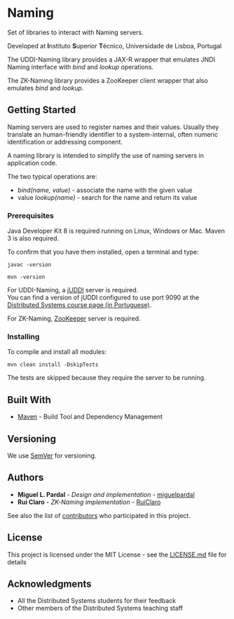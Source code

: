 # Naming 

Set of libraries to interact with Naming servers.

Developed at **I**nstituto **S**uperior **T**écnico, Universidade de Lisboa, Portugal

The UDDI-Naming library provides a JAX-R wrapper that emulates JNDI Naming interface with _bind_ and _lookup_ operations.

The ZK-Naming library provides a ZooKeeper client wrapper that also emulates _bind_ and _lookup_.


## Getting Started

Naming servers are used to register names and their values.
Usually they translate an human-friendly identifier to a system-internal, often numeric identification or addressing component.

A naming library is intended to simplify the use of naming servers in application code.

The two typical operations are:

* _bind(name, value)_ - associate the name with the given value
* value _lookup(name)_ - search for the name and return its value
 

### Prerequisites

Java Developer Kit 8 is required running on Linux, Windows or Mac.
Maven 3 is also required.

To confirm that you have them installed, open a terminal and type:

```
javac -version

mvn -version
```

For UDDI-Naming, a [jUDDI](https://juddi.apache.org/) server is required.  
You can find a version of jUDDI configured to use port 9090 at the [Distributed Systems course page (in Portuguese)](http://disciplinas.tecnico.ulisboa.pt/leic-sod/2017-2018/labs/software/index.html).

For ZK-Naming, [ZooKeeper](https://zookeeper.apache.org/) server is required.


### Installing

To compile and install all modules:

```
mvn clean install -DskipTests
```

The tests are skipped because they require the server to be running.


<!--
## Deployment

Add additional notes about how to deploy this on a live system
-->

## Built With

* [Maven](https://maven.apache.org/) - Build Tool and Dependency Management

<!--
## Contributing

Please read [CONTRIBUTING.md](https://gist.github.com/PurpleBooth/b24679402957c63ec426) for details on our code of conduct, and the process for submitting pull requests to us.
-->


## Versioning

We use [SemVer](http://semver.org/) for versioning. 

<!--
For the versions available, see the [tags on this repository](https://github.com/your/project/tags). 
-->

## Authors

* **Miguel L. Pardal** - *Design and implementation* - [miguelpardal](https://github.com/miguelpardal)
* **Rui Claro** - *ZK-Naming implementation* - [RuiClaro](https://github.com/RuiClaro)

See also the list of [contributors](https://github.com/tecnico-distsys/naming/contributors) who participated in this project.

## License

This project is licensed under the MIT License - see the [LICENSE.md](LICENSE.md) file for details

## Acknowledgments

* All the Distributed Systems students for their feedback
* Other members of the Distributed Systems teaching staff

